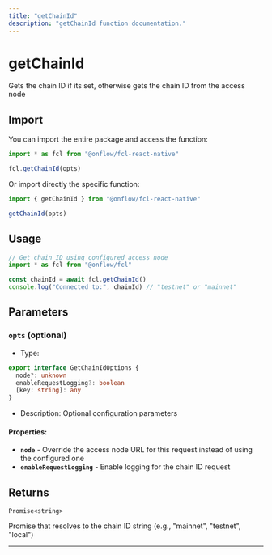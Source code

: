```yaml
---
title: "getChainId"
description: "getChainId function documentation."
---
```


<!-- THIS DOCUMENT IS AUTO-GENERATED FROM [onflow/fcl-react-native/src/fcl-react-native.ts](https://github.com/onflow/fcl-js/tree/master/packages/fcl-react-native/src/fcl-react-native.ts). DO NOT EDIT MANUALLY -->

# getChainId

Gets the chain ID if its set, otherwise gets the chain ID from the access node

## Import

You can import the entire package and access the function:

```typescript
import * as fcl from "@onflow/fcl-react-native"

fcl.getChainId(opts)
```

Or import directly the specific function:

```typescript
import { getChainId } from "@onflow/fcl-react-native"

getChainId(opts)
```

## Usage

```typescript
// Get chain ID using configured access node
import * as fcl from "@onflow/fcl"

const chainId = await fcl.getChainId()
console.log("Connected to:", chainId) // "testnet" or "mainnet"
```

## Parameters

### `opts` (optional)


- Type: 
```typescript
export interface GetChainIdOptions {
  node?: unknown
  enableRequestLogging?: boolean
  [key: string]: any
}
```
- Description: Optional configuration parameters

#### Properties:

- **`node`**  - Override the access node URL for this request instead of using the configured one
- **`enableRequestLogging`**  - Enable logging for the chain ID request


## Returns

`Promise<string>`


Promise that resolves to the chain ID string (e.g., "mainnet", "testnet", "local")

---